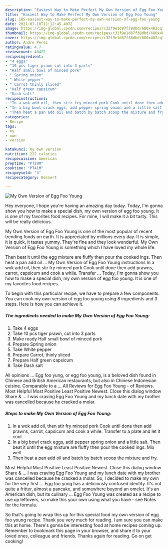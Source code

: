 ```yaml
---
description: "Easiest Way to Make Perfect My Own Version of Egg Foo Young"
title: "Easiest Way to Make Perfect My Own Version of Egg Foo Young"
slug: 185-easiest-way-to-make-perfect-my-own-version-of-egg-foo-young
date: 2021-07-18T11:12:45.407Z
image: https://img-global.cpcdn.com/recipes/c32f9e1d87f38dbd/680x482cq70/my-own-version-of-egg-foo-young-recipe-main-photo.jpg
thumbnail: https://img-global.cpcdn.com/recipes/c32f9e1d87f38dbd/680x482cq70/my-own-version-of-egg-foo-young-recipe-main-photo.jpg
cover: https://img-global.cpcdn.com/recipes/c32f9e1d87f38dbd/680x482cq70/my-own-version-of-egg-foo-young-recipe-main-photo.jpg
author: Andre Perez
ratingvalue: 4.7
reviewcount: 48422
recipeingredient:
- "4 eggs"
- "10 pcs tiger prawn cut into 3 parts"
- "Half small bowl of minced pork"
- " Spring onion"
- " White pepper"
- " Carrot thinly sliced"
- "Half green capsicum"
- "Dash salt"
recipeinstructions:
- "In a wok add oil, then stir fry minced pork Cook until done then add prawns, carrot, capsicum and cook a while. Transfer to a plate and let it cool"
- "In a big bowl crack eggs, add pepper spring onion and a little salt. Then beat it until the egg mixture are fluffy then pour the cooked ings. Mix well"
- "Then heat a pan add oil and batch by batch scoop the mixture and fry."
categories:
- Recipe
tags:
- my
- own
- version

katakunci: my own version 
nutrition: 222 calories
recipecuisine: American
preptime: "PT28M"
cooktime: "PT41M"
recipeyield: "3"
recipecategory: Dessert

---
```



![My Own Version of Egg Foo Young](https://img-global.cpcdn.com/recipes/c32f9e1d87f38dbd/680x482cq70/my-own-version-of-egg-foo-young-recipe-main-photo.jpg)

Hey everyone, I hope you're having an amazing day today. Today, I'm gonna show you how to make a special dish, my own version of egg foo young. It is one of my favorites food recipes. For mine, I will make it a bit tasty. This will be really delicious.

My Own Version of Egg Foo Young is one of the most popular of recent trending foods on earth. It is appreciated by millions every day. It is simple, it is quick, it tastes yummy. They're fine and they look wonderful. My Own Version of Egg Foo Young is something which I have loved my whole life.

Then beat it until the egg mixture are fluffy then pour the cooked ings. Then heat a pan add oil … My Own Version of Egg Foo Young instructions In a wok add oil, then stir fry minced pork Cook until done then add prawns, carrot, capsicum and cook a while. Transfer … Today, I&#39;m gonna show you how to make a special dish, my own version of egg foo young. It is one of my favorites food recipes.


To begin with this particular recipe, we have to prepare a few components. You can cook my own version of egg foo young using 8 ingredients and 3 steps. Here is how you can achieve it.

<!--inarticleads1-->

##### The ingredients needed to make My Own Version of Egg Foo Young:

1. Take 4 eggs
1. Take 10 pcs tiger prawn, cut into 3 parts
1. Make ready Half small bowl of minced pork
1. Prepare  Spring onion
1. Take  White pepper
1. Prepare  Carrot, thinly sliced
1. Prepare Half green capsicum
1. Take Dash salt


All opinions … Egg foo yung, or egg foo young, is a beloved dish found in Chinese and British American restaurants, but also in Chinese Indonesian cuisine. Comparable to a … All Reviews for Egg Foo Young - of Reviews. Most Helpful Most Positive Least Positive Newest. Close this dialog window Share &amp; … I was craving Egg Foo Young and my lunch date with my brother was cancelled because he cracked a molar. 

<!--inarticleads2-->

##### Steps to make My Own Version of Egg Foo Young:

1. In a wok add oil, then stir fry minced pork Cook until done then add prawns, carrot, capsicum and cook a while. Transfer to a plate and let it cool
1. In a big bowl crack eggs, add pepper spring onion and a little salt. Then beat it until the egg mixture are fluffy then pour the cooked ings. Mix well
1. Then heat a pan add oil and batch by batch scoop the mixture and fry.


Most Helpful Most Positive Least Positive Newest. Close this dialog window Share &amp; … I was craving Egg Foo Young and my lunch date with my brother was cancelled because he cracked a molar. So, I decided to make my own for the very first … Egg foo yong has a deliciously confused identity. It&#39;s not quite a fritter, almost a pancake, and somewhere beyond an omelet. It&#39;s an American dish, but its culinary … Egg Foo Young was created as a recipe to use up leftovers, so make this your own using what you have - see Notes for the formula. 

So that's going to wrap this up for this special food my own version of egg foo young recipe. Thank you very much for reading. I am sure you can make this at home. There's gonna be interesting food at home recipes coming up. Remember to bookmark this page in your browser, and share it to your loved ones, colleague and friends. Thanks again for reading. Go on get cooking!
